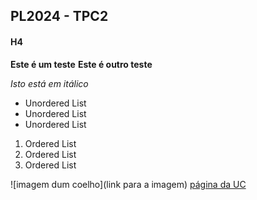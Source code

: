 ## PL2024 - TPC2
#### H4

**Este é um teste**
**Este é outro teste**

*Isto está em itálico*

- Unordered List
- Unordered List
- Unordered List

1. Ordered List
2. Ordered List
3. Ordered List

![imagem dum coelho](link para a imagem)
[página da UC](http://www.uc.pt)